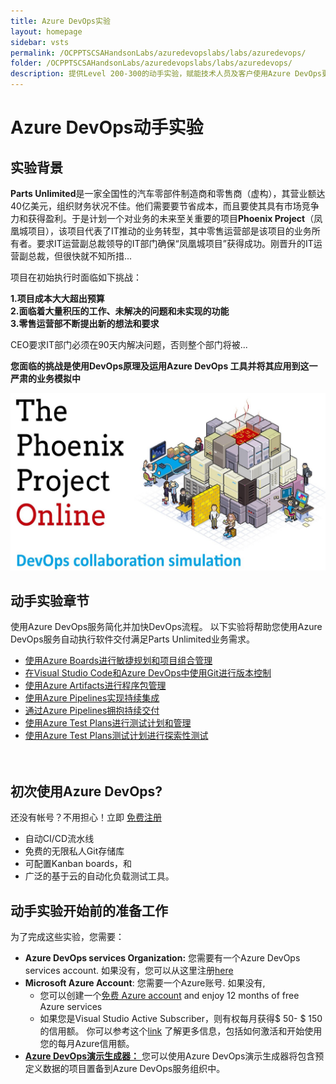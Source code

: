 ```yaml
---
title: Azure DevOps实验
layout: homepage
sidebar: vsts
permalink: /OCPPTSCSAHandsonLabs/azuredevopslabs/labs/azuredevops/
folder: /OCPPTSCSAHandsonLabs/azuredevopslabs/labs/azuredevops/
description: 提供Level 200-300的动手实验，赋能技术人员及客户使用Azure DevOps更好的实现敏捷业务
---
```



#  Azure DevOps动手实验
## 实验背景
**Parts Unlimited**是一家全国性的汽车零部件制造商和零售商（虚构），其营业额达40亿美元，组织财务状况不佳。他们需要要节省成本，而且要使其具有市场竞争力和获得盈利。于是计划一个对业务的未来至关重要的项目**Phoenix Project**（凤凰城项目），该项目代表了IT推动的业务转型，其中零售运营部是该项目的业务所有者。要求IT运营副总裁领导的IT部门确保“凤凰城项目”获得成功。刚晋升的IT运营副总裁，但很快就不知所措...

项目在初始执行时面临如下挑战：

**1.项目成本大大超出预算**  
**2.面临着大量积压的工作、未解决的问题和未实现的功能**  
**3.零售运营部不断提出新的想法和要求**

CEO要求IT部门必须在90天内解决问题，否则整个部门将被...

**您面临的挑战是使用DevOps原理及运用Azure DevOps 工具并将其应用到这一严肃的业务模拟中**

   ![](./images/PhoenixProject.png)  
   


 
</div>
</div>
</div>
<div class="tab-content bg-color-wit-mlr">
<div id="services-labs" class="container tab-pane active">

<div class="col-sm-12">
   <h2>动手实验章节</h2>
   <div class="row equal-height-columns">
      <div class="col-sm-4 col-xs-12">

   <div>
      <p>使用Azure DevOps服务简化并加快DevOps流程。 以下实验将帮助您使用Azure DevOps服务自动执行软件交付满足Parts Unlimited业务需求。</p>
   </div>
         <div class="bg-color-grey equal-height-column mar-left-40">
            <ul>
               <li><a href="/OCPPTSCSAHandsonLabs/azuredevopslabs/labs/azuredevops/agile/" class="barleft">使用Azure Boards进行敏捷规划和项目组合管理 </a></li>
               <li><a href="/OCPPTSCSAHandsonLabs/azuredevopslabs/labs/azuredevops/git/" class="barleft">在Visual Studio Code和Azure DevOps中使用Git进行版本控制  </a></li>
               <li><a href="/OCPPTSCSAHandsonLabs/azuredevopslabs/labs/azuredevops/packagemanagement/" class="barleft">使用Azure Artifacts进行程序包管理</a></li>
               <li><a href="/OCPPTSCSAHandsonLabs/azuredevopslabs/labs/azuredevops/continuousintegration/" class="barleft">使用Azure Pipelines实现持续集成</a></li>
               <li><a href="/OCPPTSCSAHandsonLabs/azuredevopslabs/labs/azuredevops/continuousdeployment/" class="barleft">通过Azure Pipelines拥抱持续交付</a></li>
               <li><a href="/OCPPTSCSAHandsonLabs/azuredevopslabs/labs/azuredevops/testmanagement/" class="barleft">使用Azure Test Plans进行测试计划和管理</a></li>
               <li><a href="/OCPPTSCSAHandsonLabs/azuredevopslabs/labs/azuredevops/exploratorytesting/" class="barleft">使用Azure Test Plans测试计划进行探索性测试</a></li>
     





   </div>
</div>

<div class="col-sm-10" style="padding-top:20px">
   <h2>初次使用Azure DevOps?</h2>
   <div style="margin-top:2px">
     还没有帐号？不用担心！立即
<a href="https://go.microsoft.com/fwlink/?LinkId=2014881" class="barleft">免费注册 </a>

 <ul class="tick">
         <li>自动CI/CD流水线</li>
         <li>免费的无限私人Git存储库</li>
         <li>可配置Kanban boards，和 </li>
         <li>广泛的基于云的自动化负载测试工具。</li>
</div>


<div class="col-sm-12">
   <h2>动手实验开始前的准备工作</h2>
   为了完成这些实验，您需要：
   <ul>
      <li>
         <strong>Azure DevOps services Organization:</strong> 您需要有一个Azure DevOps services account. 如果没有，您可以从这里注册<a href="https://www.visualstudio.com/" target="_blank">here</a>
      </li>
      <li>
         <strong>Microsoft Azure Account</strong>: 您需要一个Azure账号. 如果没有, 
         <ul>
            <li>
               您可以创建一个<a href="https://azure.microsoft.com/en-us/free/" target="_blank">免费 Azure account</a> and enjoy 12 months of free Azure services
            </li>
            <li>
               如果您是Visual Studio Active Subscriber，则有权每月获得$ 50- $ 150的信用额。 你可以参考这个<a href="https://azure.microsoft.com/en-us/pricing/member-offers/msdn-benefits-details/" target="_blank">link</a> 了解更多信息，包括如何激活和开始使用您的每月Azure信用额。
            </li>
         </ul>
      </li>
      <li>
         <a href="https://azuredevopsdemogenerator.azurewebsites.net" target="_blank"><strong> Azure DevOps演示生成器：</strong> </a>您可以使用Azure DevOps演示生成器将包含预定义数据的项目置备到Azure DevOps服务组织中。
      </li>
   </ul>
</div>